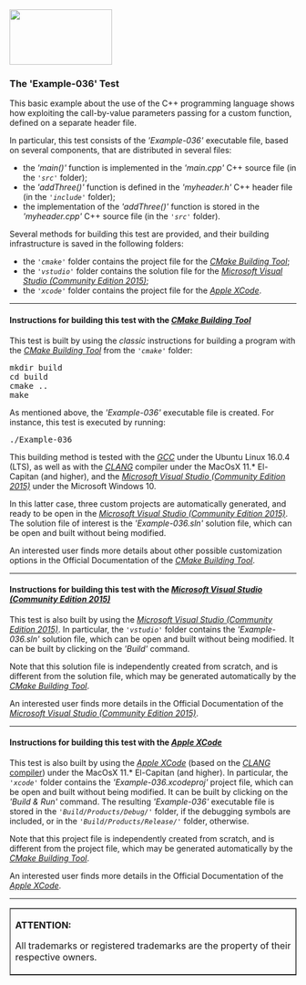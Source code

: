 <IMG src="http://davidcanino.github.io/img/logo-sun.jpg" border="0" width="180" height="97">

<H3>The 'Example-036' Test</H3>

This basic example about the use of the C++ programming language shows how exploiting the call-by-value parameters passing for a custom function, defined on a separate header file.<p>In particular, this test consists of the <i>'Example-036'</i> executable file, based on several components, that are distributed in several files:<ul>
<li>the <i>'main()'</i> function is implemented in the <i>'main.cpp'</i> C++ source file (in the <i><code>'src'</code></i> folder);</li>
<li>the <i>'addThree()'</i> function is defined in the <i>'myheader.h'</i> C++ header file (in the <i><code>'include'</code></i> folder);</li>
<li>the implementation of the <i>'addThree()'</i> function is stored in the <i>'myheader.cpp'</i> C++ source file (in the <i><code>'src'</code></i> folder).</li></ul><p>Several methods for building this test are provided, and their building infrastructure is saved in the following folders:<p><ul>
<li>the <i><code>'cmake'</code></i> folder contains the project file for the <i><A href="http://cmake.org">CMake Building Tool</A></i>;</li>
<li>the <i><code>'vstudio'</code></i> folder contains the solution file for the <i><A href="http://www.visualstudio.com/">Microsoft Visual Studio (Community Edition 2015)</A></i>;</li>
<li>the <i><code>'xcode'</code></i> folder contains the project file for the <i><A href="http://developer.apple.com/xcode/">Apple XCode</A></i>.</li></ul><p><hr><p>

<h4>Instructions for building this test with the <i><A href="http://cmake.org">CMake Building Tool</A></i></h4>

This test is built by using the <i>classic</i> instructions for building a program with the <i><A href="http://cmake.org">CMake Building Tool</A></i> from the <i><code>'cmake'</code></i> folder:
<pre>mkdir build
cd build
cmake ..
make
</pre><p>As mentioned above, the <i>'Example-036'</i> executable file is created. For instance, this test is executed by running:<pre>./Example-036</pre><p>This building method is tested with the <A href="http://gcc.gnu.org/"><i>GCC</i></A> under the Ubuntu Linux 16.0.4 (LTS), as well as with the <A href="http://clang.llvm.org/"><i>CLANG</i></A> compiler under the MacOsX 11.* El-Capitan (and higher), and the <A href="http://www.visualstudio.com/"><i>Microsoft Visual Studio (Community Edition 2015)</i></A> under the Microsoft Windows 10.

In this latter case, three custom projects are automatically generated, and ready to be open in the <A href="http://www.visualstudio.com/"><i>Microsoft Visual Studio (Community Edition 2015)</i></A>. The solution file of interest is the <i>'Example-036.sln'</i> solution file, which can be open and built without being modified.<p>An interested user finds more details about other possible customization options in the Official Documentation of the <i><A href="http://cmake.org">CMake Building Tool</A></i>.<p><hr><p>

<h4>Instructions for building this test with the <i><A href="http://www.visualstudio.com/">Microsoft Visual Studio (Community Edition 2015)</A></i></h4>

This test is also built by using the <A href="http://www.visualstudio.com/"><i>Microsoft Visual Studio (Community Edition 2015)</i></A>. In particular, the <i><code>'vstudio'</code></i> folder contains the <i>'Example-036.sln'</i> solution file, which can be open and built without being modified. It can be built by clicking on the <i>'Build'</i> command.

Note that this solution file is independently created from scratch, and is different from the solution file, which may be generated automatically by the <i><A href="http://cmake.org">CMake Building Tool</A></i>.<p>An interested user finds more details in the Official Documentation of the <i><A href="http://www.visualstudio.com/">Microsoft Visual Studio (Community Edition 2015)</A></i>.<p><hr><p>

<h4>Instructions for building this test with the <i><A href="http://developer.apple.com/xcode/">Apple XCode</A></i></h4>

This test is also built by using the <A href="http://developer.apple.com/xcode/"><i>Apple XCode</i></A> (based on the <A href="http://clang.llvm.org/"><i>CLANG</i> compiler</A>) under the MacOsX 11.* El-Capitan (and higher). In particular, the <i><code>'xcode'</code></i> folder contains the <i>'Example-036.xcodeproj'</i> project file, which can be open and built without being modified. It can be built by clicking on the <i>'Build & Run'</i> command. The resulting <i>'Example-036'</i> executable file is stored in the <i><code>'Build/Products/Debug/'</code></i> folder, if the debugging symbols are included, or in the <i><code>'Build/Products/Release/'</code></i> folder, otherwise.<p>

Note that this project file is independently created from scratch, and is different from the project file, which may be generated automatically by the <i><A href="http://cmake.org">CMake Building Tool</A></i>.<p>An interested user finds more details in the Official Documentation of the <A href="http://developer.apple.com/xcode/"><i>Apple XCode</i></A>.<p><hr><p><table border=1><tr><td><p><b>ATTENTION:</b><p>All trademarks or registered trademarks are the property of their respective owners.</td></tr></table>
